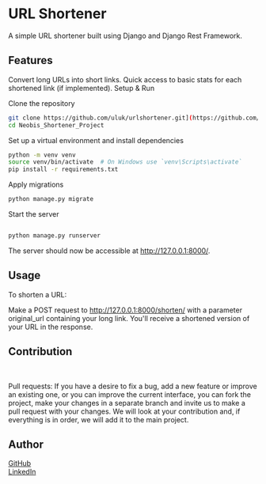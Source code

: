 # URL Shortener
A simple URL shortener built using Django and Django Rest Framework.

## Features
Convert long URLs into short links.
Quick access to basic stats for each shortened link (if implemented).
Setup & Run

Clone the repository

```bash
git clone https://github.com/uluk/urlshortener.git](https://github.com/uluk001/Neobis_Shortener_Project.git
cd Neobis_Shortener_Project
```

Set up a virtual environment and install dependencies

```bash
python -m venv venv
source venv/bin/activate  # On Windows use `venv\Scripts\activate`
pip install -r requirements.txt
```

Apply migrations

```bash
python manage.py migrate
```
Start the server


```bash

python manage.py runserver
```

The server should now be accessible at http://127.0.0.1:8000/.

## Usage
To shorten a URL:

Make a POST request to http://127.0.0.1:8000/shorten/ with a parameter original_url containing your long link.
You'll receive a shortened version of your URL in the response.



## Contribution
<br>

Pull requests: If you have a desire to fix a bug, add a new feature or improve an existing one, or you can improve the current interface, you can fork the project, make your changes in a separate branch and invite us to make a pull request with your changes. We will look at your contribution and, if everything is in order, we will add it to the main project.
<br>


## Author

[GitHub](https://github.com/uluk001)  
[LinkedIn](https://www.linkedin.com/in/ismailov-uluk-92784a233/)

